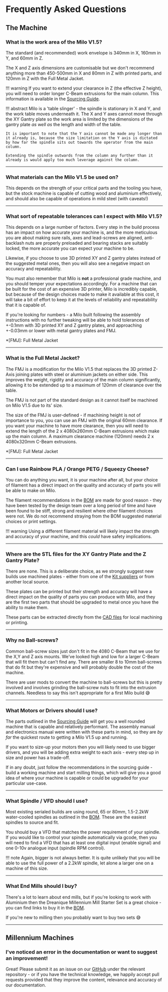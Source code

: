 # Frequently Asked Questions

## The Machine

### What is the work area of the Milo V1.5?

The standard (and recommended) work envelope is 340mm in X, 160mm in Y, and 60mm in Z.

The X and Z axis dimensions are customisable but we don't recommend anything more than 450-500mm in X and 80mm in Z with printed parts, and 120mm in Z with the Full Metal Jacket.

!!! warning
    If you want to extend your clearance in Z (the effective Z height), you will need to order longer C-Beam extrusions for the main column. This information is available in the [Sourcing Guide](./bom/sourcing_guide.md#frame).

!!! abstract
    Milo is a 'table slinger' - the spindle is stationary in X and Y, and the work table moves underneath it. The X and Y axes cannot move through the XY Gantry plate so the work area is limited by the dimensions of the gantry plate _as well as_ the length and width of the table.

    It is important to note that the Y axis cannot be made any longer than it already is, because the size limitation on the Y axis is dictated by how far the spindle sits out towards the operator from the main column.

    Extending the spindle outwards from the column any further than it already is would apply too much leverage against the column.

---

### What materials can the Milo V1.5 be used on?

This depends on the strength of your critical parts and the tooling you have, but the stock machine is capable of cutting wood and aluminium effectively, and should also be capable of operations in mild steel (with caveats!)

---

### What sort of repeatable tolerances can I expect with Milo V1.5?

This depends on a large number of factors. Every step in the build process has an impact on how accurate your machine is, and the more meticulous you are about making sure rails, axes and lead-screws are aligned, anti-backlash nuts are properly preloaded and bearing stacks are suitably locked, the more accurate you can expect your machine to be.

Likewise, if you choose to use 3D printed XY and Z gantry plates instead of the suggested metal ones, then you will also see a negative impact on accuracy and repeatability.

You must also remember that Milo is **not** a professional grade machine, and you should temper your expectations accordingly. For a machine that can be built for the cost of an expensive 3D printer, Milo is incredibly capable, but because of the design choices made to make it available at this cost, it will take a bit of effort to keep it at the levels of reliability and repeatability that it is capable of.

If you're looking for numbers - a Milo built following the assembly instructions with no further tweaking will be able to hold tolerances of +-0.1mm with 3D printed XY and Z gantry plates, and approaching +-0.03mm or lower with metal gantry plates and FMJ.

*[FMJ]: Full Metal Jacket

---

### What is the Full Metal Jacket?

The FMJ is a modification for the Milo V1.5 that replaces the 3D printed Z-Axis joining plates with steel or aluminium jackets on either side. This improves the weight, rigidity and accuracy of the main column significantly, allowing it to be extended up to a maximum of 120mm of clearance over the table.

The FMJ is not part of the standard design as it cannot itself be machined on Milo V1.5 due to its' size.

The size of the FMJ is user-defined - if machining height is not of importance to you, you can use an FMJ with the original 60mm clearance. If you want your machine to have more clearance, then you will need to extend the length of the 2 x 4080x260mm C-Beam extrusions which make up the main column. A maximum clearance machine (120mm) needs 2 x 4080x320mm C-Beam extrusions.

*[FMJ]: Full Metal Jacket

---

### Can I use Rainbow PLA / Orange PETG / Squeezy Cheese?
You can do anything you want, it is your machine after all, but your choice of filament has a direct impact on the quality and accuracy of parts you will be able to make on Milo.

The filament recommendations in the [BOM](./bom/sourcing_guide.md#printed-parts) are made for good reason - they have been tested by the design team over a long period of time and have been found to be stiff, strong and resilient where other filament choices were not. We do not recommend straying from the BOM suggested material choices or print settings.

!!! warning
    Using a different filament material will likely impact the strength and accuracy of your machine, and this _could_ have safety implications.

---

### Where are the STL files for the XY Gantry Plate and the Z Gantry Plate?

There are none. This is a deliberate choice, as we strongly suggest new builds use machined plates - either from one of the [Kit suppliers](./bom/sourcing_guide.md#kits) or from another local source.

These plates can be printed but their strength and accuracy will have a direct impact on the quality of parts you can produce with Milo, and they are the first two parts that should be upgraded to metal once you have the ability to make them.

These parts can be extracted directly from the [CAD files](https://github.com/MilleniumMills/Millenium-Milo-v1.5/tree/main/CAD/) for local machining or printing.

---

### Why no Ball-screws?

Common ball-screw sizes just don't fit in the 4080 C-Beam that we use for the X,Y and Z axis mounts. We've looked high and low for a larger C-Beam that will fit them but can't find any. There are smaller 8 to 10mm ball-screws that do fit but they're expensive and will probably double the cost of the machine.

There are user mods to convert the machine to ball-screws but this is pretty involved and involves grinding the ball-screw nuts to fit into the extrusion channels. Needless to say this isn't appropriate for a first Milo build :sweat_smile:

---

### What Motors or Drivers should I use?

The parts outlined in the [Sourcing Guide](./bom/sourcing_guide.md#electronics) will get you a well rounded machine that is capable and relatively performant. The assembly manual and electronics manual were written with these parts in mind, so they are _by far_ the quickest route to getting a Milo V1.5 up and running.

If you want to size-up your motors then you will likely need to use bigger drivers, and you will be adding extra weight to each axis - every step up in size and power has a trade-off.

If in any doubt, just follow the recommendations in the sourcing guide - build a working machine and start milling things, which will give you a good idea of where your machine is capable or could be upgraded for your particular use-case.

---

### What Spindle / VFD should I use?

Most existing serialed builds are using round, 65 or 80mm, 1.5-2.2kW water-cooled spindles as outlined in the [BOM](./bom/sourcing_guide.md#electronics). These are the easiest spindles to source and fit.

You should buy a VFD that matches the power requirement of your spindle. If you would like to control your spindle automatically via gcode, then you will need to find a VFD that has at least one digital input (enable signal) and one 0-10v analogue input (spindle RPM control).

!!! note
    Again, bigger is not always better. It is quite unlikely that you will be able to use the full power of a 2.2kW spindle, let alone a larger one on a machine of this size.

---

### What End Mills should I buy?

There's a lot to learn about end mills, but if you're looking to work with Aluminium then the Dreanique Millennium Mill Starter Set is a great choice - you can find links to buy it in the [BOM](./bom/sourcing_guide.md#kits).

If you're new to milling then you probably want to buy two sets :sweat_smile:

---

## Millennium Machines

### I've noticed an error in the documentation or want to suggest an improvement!

Great! Please submit it as an issue on our [GitHub](https://github.com/MilleniumMills) under the relevant repository - or if you have the technical knowledge, we happily accept pull requests provided that they improve the content, relevance and accuracy of our documentation.